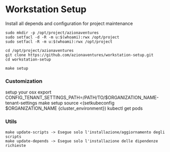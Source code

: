 # Workstation Setup

Install all depends and configuration for project maintenance

    sudo mkdir -p /opt/project/azionaventures 
    sudo setfacl -d -R -m u:$(whoami):rwx /opt/project
    sudo setfacl -R -m u:$(whoami):rwx /opt/project

    cd /opt/project/azionaventures 
    git clone https://github.com/azionaventures/workstation-setup.git
    cd workstation-setup
    
    make setup

### Customization

setup your osx
    export CONFIG_TENANT_SETTINGS_PATH=/PATH/TO/$ORGANIZATION_NAME-tenant-settings
    make setup
    source <(setkubeconfig $ORGANIZATION_NAME {cluster_environment})
    kubectl get pods

### Utils

    make update-scripts -> Esegue solo l'installazione/aggiornamento degli scripts
    make update-depends -> Esegue solo l'installazione delle dipendenze richieste